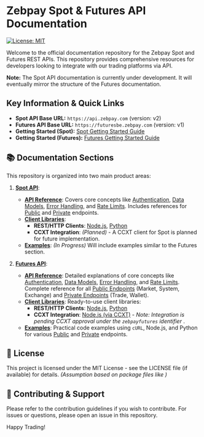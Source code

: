 # Zebpay Spot & Futures API Documentation

[![License: MIT](https://img.shields.io/badge/License-MIT-blue.svg)](https://opensource.org/licenses/MIT)

Welcome to the official documentation repository for the Zebpay Spot and Futures REST APIs. This repository provides comprehensive resources for developers looking to integrate with our trading platforms via API.

**Note:** The Spot API documentation is currently under development. It will eventually mirror the structure of the Futures documentation.

## Key Information & Quick Links
* **Spot API Base URL:** `https://api.zebpay.com` (version: v2)
* **Futures API Base URL:** `https://futuresbe.zebpay.com` (version: v1)
* **Getting Started (Spot):** [Spot Getting Started Guide](./spot/api-reference/getting-started.md)
* **Getting Started (Futures):** [Futures Getting Started Guide](./futures/rest-api/reference-docs/getting-started.md)


## 📚 Documentation Sections

This repository is organized into two main product areas:

1.  **[Spot API](./spot)**:
    * **[API Reference](./spot/api-reference/README.md)**: Covers core concepts like [Authentication](./spot/api-reference/authentication.md), [Data Models](./spot/api-reference/data-models.md), [Error Handling](./spot/api-reference/error-handling.md), and [Rate Limits](./spot/api-reference/rate-limits.md). Includes references for [Public](./spot/api-reference/public-endpoints.md) and [Private](./spot/api-reference/private-endpoints.md) endpoints.
    * **[Client Libraries](./spot/clients)**:
        * **REST/HTTP Clients**: [Node.js](./spot/clients/rest-http/node/), [Python](./spot/clients/rest-http/python/README.md)
        * **CCXT Integration**: *(Planned)* - A CCXT client for Spot is planned for future implementation.
    * **[Examples](./spot/examples)**: *(In Progress)* Will include examples similar to the Futures section.

2.  **[Futures API](./futures/README.md)**:
    * **[API Reference](./futures/rest-api/reference-docs)**: Detailed explanations of core concepts like [Authentication](./futures/rest-api/reference-docs/authentication.md), [Data Models](./futures/rest-api/reference-docs/data-models.md), [Error Handling](./futures/rest-api/reference-docs/error-handling.md), and [Rate Limits](./futures/rest-api/reference-docs/rate-limits.md). Complete reference for all [Public Endpoints](./futures/rest-api/reference-docs/public-endpoints) (Market, System, Exchange) and [Private Endpoints](./futures/rest-api/reference-docs/private-endpoints) (Trade, Wallet).
    * **[Client Libraries](./futures/rest-api/clients)**: Ready-to-use client libraries:
        * **REST/HTTP Clients**: [Node.js](./futures/rest-api/clients/http/node/README.md), [Python](./futures/rest-api/clients/http/python/README.md)
        * **CCXT Integration**: [Node.js (via CCXT)](./futures/rest-api/clients/ccxt/node/README.md) - *Note: Integration is pending CCXT approval under the `zebpayfutures` identifier* .
    * **[Examples](./futures/rest-api/examples)**: Practical code examples using `cURL`, Node.js, and Python for various [Public](./futures/rest-api/examples/public) and [Private](./futures/rest-api/examples/private) endpoints.


## 📜 License

This project is licensed under the MIT License - see the LICENSE file (if available) for details. *(Assumption based on package files like )*

## 🤝 Contributing & Support

Please refer to the contribution guidelines if you wish to contribute. For issues or questions, please open an issue in this repository.

Happy Trading!
